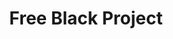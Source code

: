 ---
pid: rs60
title: Free Black Project
location_transcription: Wherever free blacks first lived in Philly
coordinates: "[-75.199205885862, 39.959951416396]"
zipcode: '19139'
gen_neighborhood: West Philadelphia
neighborhood: Walnut Hill
outside_phl: 
age: '52'
age_range: 50-59
instagram: 
image_file_name: rs_60.jpg
proposal_transcription: A recreation of the first free black neighborhood in Philly.
  Similar to Brooklyn's Weeksville project.
topic: African Americans,History,Neighborhoods,Race Ethnicity
topic_summary: 0, 0, 0, 0, 0
type: Space,Historical Marker,Memorial
keywords_other: 
credit: Tony A Pembleton
image_labels: 
twitter: 
facebook: 
permalink: "/monuments/rs60/"
layout: item-page
---